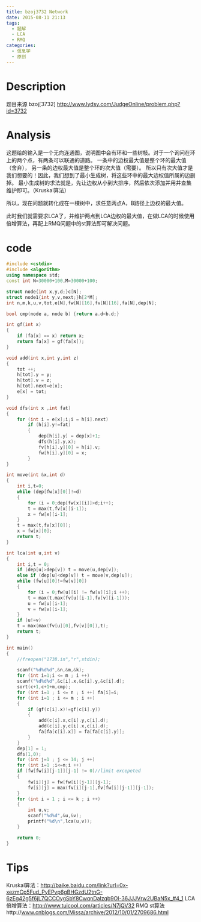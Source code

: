 ```yaml
---
title: bzoj3732 Network
date: 2015-08-11 21:13
tags:
  - 题解
  - LCA
  - RMQ
categories:
  - 信息学
  - 原创
---
```

Description
==
题目来源
bzoj[3732]
http://www.lydsy.com/JudgeOnline/problem.php?id=3732


Analysis
==
这题给的输入是一个无向连通图，说明图中会有环和一些树枝。对于一个询问在环上的两个点，有两条可以联通的道路。
一条中的边权最大值是整个环的最大值（舍弃），
另一条的边权最大值是整个环的次大值（需要）。
所以只有次大值才是我们想要的！因此，我们想到了最小生成树，将这些环中的最大边权值所属的边删掉。
最小生成树的求法就是，先让边权从小到大排序，然后依次添加并用并查集维护即可。（Kruskal算法）

所以，现在问题就转化成在一棵树中，求任意两点A，B路径上边权的最大值。

此时我们就需要求LCA了，并维护两点到LCA边权的最大值，在做LCA的时候使用倍增算法，再配上RMQ问题中的st算法即可解决问题。

code
==

```C++
#include <cstdio>
#include <algorithm>
using namespace std;
const int N=30000+100,M=30000+100;

struct node{int x,y,d;}c[N];
struct node1{int y,v,next;}h[2*M];
int n,m,k,u,v,tot,e[N],fw[N][16],fv[N][16],fa[N],dep[N];

bool cmp(node a, node b) {return a.d<b.d;}

int gf(int x)
{
	if (fa[x] == x) return x;
	return fa[x] = gf(fa[x]);
}

void add(int x,int y,int z)
{
	tot ++;
	h[tot].y = y;
	h[tot].v = z;
	h[tot].next=e[x];
	e[x] = tot;
}

void dfs(int x ,int fat)
{
	for (int i = e[x];i;i = h[i].next)
		if (h[i].y!=fat)
		{
			dep[h[i].y] = dep[x]+1;
			dfs(h[i].y,x);
			fv[h[i].y][0] = h[i].v;
			fw[h[i].y][0] = x;
		}
}

int move(int &x,int d)
{
	int i,t=0;
	while (dep[fw[x][0]]!=d)
	{
		for (i = 0;dep[fw[x][i]]>d;i++);
		t = max(t,fv[x][i-1]);
		x = fw[x][i-1];
	}
	t = max(t,fv[x][0]);
	x = fw[x][0];
	return t;
}

int lca(int u,int v)
{
	int i,t = 0;
	if (dep[u]>dep[v]) t = move(u,dep[v]);
	else if (dep[u]<dep[v]) t = move(v,dep[u]);
	while (fw[u][0]!=fw[v][0])
	{
		for (i = 0;fw[u][i] != fw[v][i];i ++);
		t = max(t,max(fv[u][i-1],fv[v][i-1]));
		u = fw[u][i-1];
		v = fw[v][i-1];
	}
	if (u!=v)
	t = max(max(fv[u][0],fv[v][0]),t);
	return t;
}

int main()
{
	//freopen("1738.in","r",stdin);

	scanf("%d%d%d",&n,&m,&k);
	for (int i=1;i <= m ; i ++)
	scanf("%d%d%d",&c[i].x,&c[i].y,&c[i].d);
	sort(c+1,c+1+m,cmp);
	for (int i=1 ; i <= n ; i ++) fa[i]=i;
	for (int i=1 ; i <= m ; i ++)
	{
		if (gf(c[i].x)!=gf(c[i].y))
		{
			add(c[i].x,c[i].y,c[i].d);
			add(c[i].y,c[i].x,c[i].d);
			fa[fa[c[i].x]] = fa[fa[c[i].y]];
		}
	}
	dep[1] = 1;
	dfs(1,0);
	for (int j=1 ; j <= 14; j ++)
	for (int i=1 ;i<=n;i ++)
	if (fw[fw[i][j-1]][j-1] != 0)//limit excepeted
	{
		fw[i][j] = fw[fw[i][j-1]][j-1];
		fv[i][j] = max(fv[i][j-1],fv[fw[i][j-1]][j-1]);
	}
	for (int i = 1 ; i <= k ; i ++)
	{
		int u,v;
		scanf("%d%d",&u,&v);
		printf("%d\n",lca(u,v));
	}

	return 0;
}
```

Tips
==
Kruskal算法：http://baike.baidu.com/link?url=0x-xezmCp5Fud_PyEPvp6gBHGzdU2tnG-6zEg42g5f6jL7QCCOygSbY8CwqnDalzqb9Ol-36JJJVrw2UBaN5x_#4_1
LCA 倍增算法：http://www.tuicool.com/articles/N7jQV32
RMQ st算法http://www.cnblogs.com/Missa/archive/2012/10/01/2709686.html

